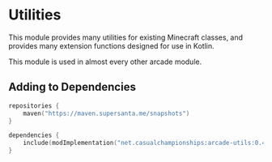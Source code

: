 # Utilities

This module provides many utilities for existing Minecraft classes, and provides
many extension functions designed for use in Kotlin.

This module is used in almost every other arcade module.

## Adding to Dependencies

```kts
repositories {
    maven("https://maven.supersanta.me/snapshots")
}

dependencies {
    include(modImplementation("net.casualchampionships:arcade-utils:0.4.0-alpha.15+1.21.4")!!)
}
```
